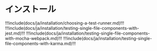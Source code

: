 # インストール

!!!include(docs/ja/installation/choosing-a-test-runner.md)!!!
!!!include(docs/ja/installation/testing-single-file-components-with-jest.md)!!!
!!!include(docs/ja/installation/testing-single-file-components-with-mocha-webpack.md)!!!
!!!include(docs/ja/installation/testing-single-file-components-with-karma.md)!!!
